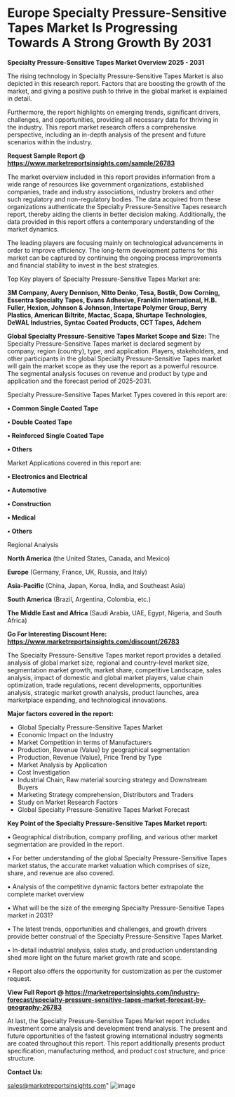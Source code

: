  # Europe Specialty Pressure-Sensitive Tapes Market Is Progressing Towards A Strong Growth By 2031

<Strong> Specialty Pressure-Sensitive Tapes Market Overview 2025 - 2031</strong>

The rising technology in Specialty Pressure-Sensitive Tapes Market is also depicted in this research report. Factors that are boosting the growth of the market, and giving a positive push to thrive in the global market is explained in detail.

Furthermore, the report highlights on emerging trends, significant drivers, challenges, and opportunities, providing all necessary data for thriving in the industry. This report market research offers a comprehensive perspective, including an in-depth analysis of the present and future scenarios within the industry.

<strong>Request Sample Report @ <a href=https://www.marketreportsinsights.com/sample/26783>https://www.marketreportsinsights.com/sample/26783</a></strong>

The market overview included in this report provides information from a wide range of resources like government organizations, established companies, trade and industry associations, industry brokers and other such regulatory and non-regulatory bodies. The data acquired from these organizations authenticate the Specialty Pressure-Sensitive Tapes research report, thereby aiding the clients in better decision making. Additionally, the data provided in this report offers a contemporary understanding of the market dynamics.

The leading players are focusing mainly on technological advancements in order to improve efficiency. The long-term development patterns for this market can be captured by continuing the ongoing process improvements and financial stability to invest in the best strategies.

Top Key players of Specialty Pressure-Sensitive Tapes Market are:

<strong>3M Company, Avery Dennison, Nitto Denko, Tesa, Bostik, Dow Corning, Essentra Specialty Tapes, Evans Adhesive, Franklin International, H.B. Fuller, Hexion, Johnson & Johnson, Intertape Polymer Group, Berry Plastics, American Biltrite, Mactac, Scapa, Shurtape Technologies, DeWAL Industries, Syntac Coated Products, CCT Tapes, Adchem</strong>

<strong><b>Global Specialty Pressure-Sensitive Tapes Market Scope and Size:</b></strong>
The Specialty Pressure-Sensitive Tapes market is declared segment by company, region (country), type, and application. Players, stakeholders, and other participants in the global Specialty Pressure-Sensitive Tapes market will gain the market scope as they use the report as a powerful resource. The segmental analysis focuses on revenue and product by type and application and the forecast period of 2025-2031.

Specialty Pressure-Sensitive Tapes Market Types covered in this report are:

<strong>• Common Single Coated Tape

• Double Coated Tape

• Reinforced Single Coated Tape

• Others</strong>

Market Applications covered in this report are:

<strong>• Electronics and Electrical

• Automotive

• Construction

• Medical

• Others</strong> 

Regional Analysis

<strong>North America</strong> (the United States, Canada, and Mexico)

<strong>Europe</strong> (Germany, France, UK, Russia, and Italy)

<strong>Asia-Pacific</strong> (China, Japan, Korea, India, and Southeast Asia)

<strong>South America</strong> (Brazil, Argentina, Colombia, etc.)

<strong>The Middle East and Africa</strong> (Saudi Arabia, UAE, Egypt, Nigeria, and South Africa)

<strong>Go For Interesting Discount Here: <a href=https://www.marketreportsinsights.com/discount/26783>https://www.marketreportsinsights.com/discount/26783</a></strong>

The Specialty Pressure-Sensitive Tapes market report provides a detailed analysis of global market size, regional and country-level market size, segmentation market growth, market share, competitive Landscape, sales analysis, impact of domestic and global market players, value chain optimization, trade regulations, recent developments, opportunities analysis, strategic market growth analysis, product launches, area marketplace expanding, and technological innovations.

<strong><b>Major factors covered in the report:</b></strong>
<ul>
  <li>Global Specialty Pressure-Sensitive Tapes Market </li>
  <li>Economic Impact on the Industry</li>
  <li>Market Competition in terms of Manufacturers</li>
  <li>Production, Revenue (Value) by geographical segmentation</li>
  <li>Production, Revenue (Value), Price Trend by Type</li>
  <li>Market Analysis by Application</li>
  <li>Cost Investigation</li>
  <li>Industrial Chain, Raw material sourcing strategy and Downstream Buyers</li>
  <li>Marketing Strategy comprehension, Distributors and Traders</li>
  <li>Study on Market Research Factors</li>
  <li>Global Specialty Pressure-Sensitive Tapes Market Forecast</li>
</ul>

<strong><b>Key Point of the Specialty Pressure-Sensitive Tapes Market report:</b></strong>

• Geographical distribution, company profiling, and various other market segmentation are provided in the report.

• For better understanding of the global Specialty Pressure-Sensitive Tapes market status, the accurate market valuation which comprises of size, share, and revenue are also covered.

• Analysis of the competitive dynamic factors better extrapolate the complete market overview

• What will be the size of the emerging Specialty Pressure-Sensitive Tapes market in 2031?

• The latest trends, opportunities and challenges, and growth drivers provide better construal of the Specialty Pressure-Sensitive Tapes Market.

• In-detail industrial analysis, sales study, and production understanding shed more light on the future market growth rate and scope.

• Report also offers the opportunity for customization as per the customer request.

<strong><b>View Full Report @ <a href=https://marketreportsinsights.com/industry-forecast/specialty-pressure-sensitive-tapes-market-forecast-by-geography-26783>https://marketreportsinsights.com/industry-forecast/specialty-pressure-sensitive-tapes-market-forecast-by-geography-26783</a></b></strong>


At last, the Specialty Pressure-Sensitive Tapes Market report includes investment come analysis and development trend analysis. The present and future opportunities of the fastest growing international industry segments are coated throughout this report. This report additionally presents product specification, manufacturing method, and product cost structure, and price structure.

<strong>Contact Us:</strong>

sales@marketreportsinsights.com"
![image](https://github.com/user-attachments/assets/a398e9f1-5dc7-45cc-b8f8-a45d7fcd1489)
